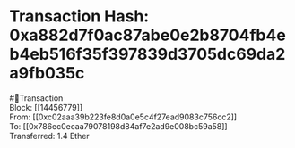 
Transaction Hash: 0xa882d7f0ac87abe0e2b8704fb4eb4eb516f35f397839d3705dc69da2a9fb035c
====================================================================================
  
#💸Transaction  
Block: [[14456779]]  
From: [[0xc02aaa39b223fe8d0a0e5c4f27ead9083c756cc2]]  
To: [[0x786ec0ecaa79078198d84af7e2ad9e008bc59a58]]  
Transferred: 1.4 Ether